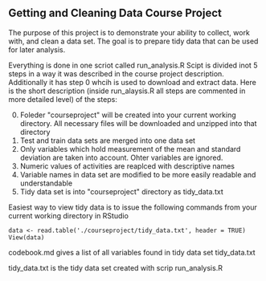 ## Getting and Cleaning Data Course Project

The purpose of this project is to demonstrate your ability to collect, work with, and clean a data set. The goal is to prepare tidy data that can be used for later analysis. 

Everything is done in one scriot called run_analysis.R
Scipt is divided inot 5 steps in a way it was described in the course project description. Additionally it has step 0 whcih is used to download and extract data. Here is the short description (inside run_alaysis.R all steps are commented in more detailed level) of the steps:

0. Foleder "courseproject" will be created into your current working directory. All necessary files will be downloaded and unzipped into that directory
1. Test and train data sets are merged into one data set
2. Only variables which hold measurement of the mean and standard deviation are taken into account. Ohter variables are ignored.
3. Numeric values of activities are reaplced with descriptive names
4. Variable names in data set are modified to be more easily readable and understandable
5. Tidy data set is into "courseproject" directory as tidy_data.txt

Easiest way to view tidy data is to issue the following commands from your current working directory in RStudio
```
data <- read.table('./courseproject/tidy_data.txt', header = TRUE)
View(data)
```
codebook.md gives a list of all variables found in tidy data set tidy_data.txt

tidy_data.txt is the tidy data set created with scrip run_analysis.R
